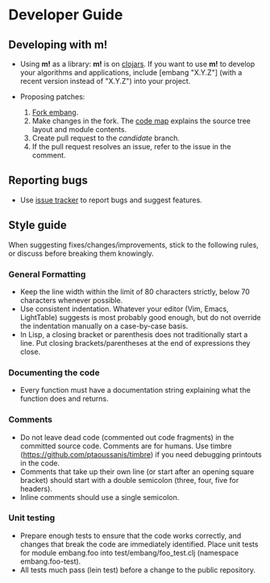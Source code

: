 # Developer Guide

## Developing with __m!__

* Using __m!__ as a library: __m!__ is on
  [clojars](https://clojars.org/embang). If you want to use __m!__
  to develop your algorithms and applications, include [embang
  "X.Y.Z"] (with a recent version instead of "X.Y.Z") into your project.

* Proposing patches:
  1. [Fork embang](https://bitbucket.org/dtolpin/embang/fork).
  1. Make changes in the fork. The [code map](codemap.md)
     explains the source tree layout and module contents.
  1. Create pull request to the *candidate* branch.
  1. If the pull request resolves an issue, refer to the issue
     in the comment.

## Reporting bugs

* Use [issue tracker](https://bitbucket.org/dtolpin/embang/issues) to
  report bugs and suggest features.

## Style guide

When suggesting fixes/changes/improvements, stick to the following
rules, or discuss before breaking them knowingly.

### General Formatting

* Keep the line width within the limit of 80 characters
  strictly, below 70 characters whenever possible.
* Use consistent indentation. Whatever your editor (Vim, Emacs, 
  LightTable) suggests is most probably good enough, but do
  not override the indentation manually on a case-by-case
  basis.
* In Lisp, a closing bracket or parenthesis does not
  traditionally start a line. Put closing brackets/parentheses
  at the end of expressions they close.

### Documenting the code

* Every function must have a documentation string explaining
  what the function does and returns.

### Comments

* Do not leave dead code (commented out code fragments) in the
  committed source code. Comments are for humans. Use timbre
  (https://github.com/ptaoussanis/timbre) if you need debugging
  printouts in the code.
* Comments that take up their own line (or start after an
  opening square bracket) should start with a
  double semicolon (three, four, five for headers).
* Inline comments should use a single semicolon.

### Unit testing

* Prepare enough tests to ensure that the code works correctly,
  and changes that break the code are immediately identified.
  Place unit tests for module embang.foo into
  test/embang/foo_test.clj (namespace embang.foo-test).
* All tests much pass (lein test) before a change to the public
  repository.
